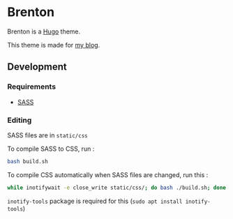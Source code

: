 # Brenton

Brenton is a [Hugo](https://gohugo.io) theme.

This theme is made for [my blog](https://subinsb.com).

## Development

### Requirements

* [SASS](https://sass-lang.com/install)

### Editing

SASS files are in `static/css`

To compile SASS to CSS, run :

```bash
bash build.sh
```

To compile CSS automatically when SASS files are changed, run this :

```bash
while inotifywait -e close_write static/css/; do bash ./build.sh; done
```

`inotify-tools` package is required for this (`sudo apt install inotify-tools`)